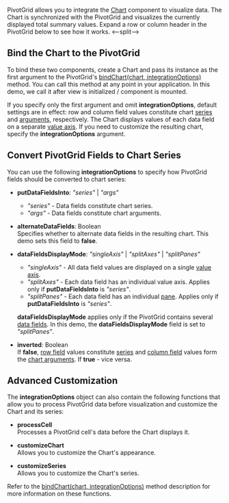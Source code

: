 PivotGrid allows you to integrate the [Chart](/Documentation/ApiReference/UI_Components/dxChart/) component to visualize data. The Chart is synchronized with the PivotGrid and visualizes the currently displayed total summary values. Expand a row or column header in the PivotGrid below to see how it works.
<--split-->

## Bind the Chart to the PivotGrid

To bind these two components, create a Chart and pass its instance as the first argument to the PivotGrid's [bindChart(chart, integrationOptions)](/Documentation/ApiReference/UI_Components/dxPivotGrid/Methods/#bindChartchart_integrationOptions) method. You can call this method at any point in your application. In this demo, we call it after view is initialized / component is mounted.

If you specify only the first argument and omit **integrationOptions**, default settings are in effect: row and column field values constitute chart [series](/Documentation/ApiReference/UI_Components/dxChart/Configuration/series/) and [arguments](/Documentation/ApiReference/UI_Components/dxChart/Configuration/argumentAxis/), respectively. The Chart displays values of each data field on a separate [value axis](/Documentation/ApiReference/UI_Components/dxChart/Configuration/valueAxis/). If you need to customize the resulting chart, specify the **integrationOptions** argument.  

## Convert PivotGrid Fields to Chart Series

You can use the following **integrationOptions** to specify how PivotGrid fields should be converted to chart series:

- **putDataFieldsInto**: *"series"* | *"args"*     

    - *"series"* - Data fields constitute chart series.
    - *"args"* - Data fields constitute chart arguments.  

- **alternateDataFields**: Boolean       
Specifies whether to alternate data fields in the resulting chart. This demo sets this field to **false**.

- **dataFieldsDisplayMode**: *"singleAxis"* | *"splitAxes"* | *"splitPanes"*     

    - *"singleAxis"* - All data field values are displayed on a single [value axis](/Documentation/ApiReference/UI_Components/dxChart/Configuration/valueAxis/).  
    - *"splitAxes"* - Each data field has an individual value axis. Applies only if **putDataFieldsInto** is *"series"*.
    - *"splitPanes"* - Each data field has an individual [pane](/Documentation/ApiReference/UI_Components/dxChart/Configuration/panes/). Applies only if **putDataFieldsInto** is *"series"*.

    **dataFieldsDisplayMode** applies only if the PivotGrid contains several [data fields](/Documentation/ApiReference/Data_Layer/PivotGridDataSource/Configuration/fields/). In this demo, the **dataFieldsDisplayMode** field is set to *"splitPanes"*.

- **inverted**: Boolean      
If **false**, [row field](/Documentation/Guide/UI_Components/PivotGrid/Visual_Elements/#Headers) values constitute [series](/Documentation/ApiReference/UI_Components/dxChart/Configuration/series/) and [column field](/Documentation/Guide/UI_Components/PivotGrid/Visual_Elements/#Headers) values form the [chart arguments](/Documentation/ApiReference/UI_Components/dxChart/Configuration/argumentAxis/). If **true** - vice versa.

## Advanced Customization

The **integrationOptions** object can also contain the following functions that allow you to process PivotGrid data before visualization and customize the Chart and its series:

- **processCell**       
Processes a PivotGrid cell's data before the Chart displays it.

- **customizeChart**        
Allows you to customize the Chart's appearance.

- **customizeSeries**       
Allows you to customize the Chart's series.

Refer to the [bindChart(chart, integrationOptions)](/Documentation/ApiReference/UI_Components/dxPivotGrid/Methods/#bindChartchart_integrationOptions) method description for more information on these functions.
